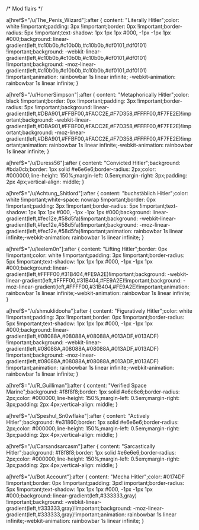 /* Mod flairs */

a[href$="/u/The_Penis_Wizard"]:after { content: "Literally Hitler";color: white !important;padding: 3px !important;border: 0px !important;border-radius: 5px !important;text-shadow: 1px 1px 1px #000, -1px -1px 1px #000;background: linear-gradient(left,#c10b0b,#c10b0b,#c10b0b,#df0101,#df0101) !important;background: -webkit-linear-gradient(left,#c10b0b,#c10b0b,#c10b0b,#df0101,#df0101) !important;background: -moz-linear-gradient(left,#c10b0b,#c10b0b,#c10b0b,#df0101,#df0101) !important;animation: rainbowbar 1s linear infinite;
-webkit-animation: rainbowbar 1s linear infinite; }

a[href$="/u/HomerSimpson"]:after { content: "Metaphorically Hitler";color: black !important;border: 0px !important;padding: 3px !important;border-radius: 5px !important;background: linear-gradient(left,#DBA901,#FFBF00,#FACC2E,#F7D358,#FFFF00,#F7FE2E)!important;background: -webkit-linear-gradient(left,#DBA901,#FFBF00,#FACC2E,#F7D358,#FFFF00,#F7FE2E)!important;background: -moz-linear-gradient(left,#DBA901,#FFBF00,#FACC2E,#F7D358,#FFFF00,#F7FE2E)!important;animation: rainbowbar 1s linear infinite;-webkit-animation: rainbowbar 1s linear infinite; }

a[href$="/u/Duress56"]:after { content: "Convicted Hitler";background: #bda0cb;border: 1px solid #e6e6e6;border-radius: 2px;color: #000000;line-height: 150%;margin-left: 0.5em;margin-right: 3px;padding: 2px 4px;vertical-align: middle; }

a[href$="/u/Achtung_Shitlord"]:after { content: "buchstäblich Hitler";color: white !important;white-space: nowrap !important;border: 0px !important;padding: 3px !important;border-radius: 5px !important;text-shadow: 1px 1px 1px #000, -1px -1px 1px #000;background: linear-gradient(left,#fec12e,#58d5fa)!important;background: -webkit-linear-gradient(left,#fec12e,#58d5fa)!important;background: -moz-linear-gradient(left,#fec12e,#58d5fa)!important;animation: rainbowbar 1s linear infinite;-webkit-animation: rainbowbar 1s linear infinite; }

a[href$="/u/leelem0n"]:after { content: "Lifting Hitler";border: 0px !important;color: white !important;padding: 3px !important;border-radius: 5px !important;text-shadow: 1px 1px 1px #000, -1px -1px 1px #000;background: linear-gradient(left,#FFFF00,#31B404,#FE9A2E)!important;background: -webkit-linear-gradient(left,#FFFF00,#31B404,#FE9A2E)!important;background: -moz-linear-gradient(left,#FFFF00,#31B404,#FE9A2E)!important;animation: rainbowbar 1s linear infinite;-webkit-animation: rainbowbar 1s linear infinite; }

a[href$="/u/shmuklidooha"]:after { content: "Figuratively Hitler";color: white !important;padding: 3px !important;border: 0px !important;border-radius: 5px !important;text-shadow: 1px 1px 1px #000, -1px -1px 1px #000;background: linear-gradient(left,#08088A,#08088A,#08088A,#013ADF,#013ADF) !important;background: -webkit-linear-gradient(left,#08088A,#08088A,#08088A,#013ADF,#013ADF) !important;background: -moz-linear-gradient(left,#08088A,#08088A,#08088A,#013ADF,#013ADF) !important;animation: rainbowbar 1s linear infinite;-webkit-animation: rainbowbar 1s linear infinite; }

a[href$="/u/R_Guilliman"]:after { content: "Verified Space Marine";background: #f8f8f8;border: 1px solid #e6e6e6;border-radius: 2px;color: #000000;line-height: 150%;margin-left: 0.5em;margin-right: 3px;padding: 2px 4px;vertical-align: middle; }

a[href$="/u/Speshul_Sn0wflake"]:after { content: "Actively Hitler";background: #e31860;border: 1px solid #e6e6e6;border-radius: 2px;color: #000000;line-height: 150%;margin-left: 0.5em;margin-right: 3px;padding: 2px 4px;vertical-align: middle; }

a[href$="/u/Carsandsarcasm"]:after { content: "Sarcastically Hitler";background: #f8f8f8;border: 1px solid #e6e6e6;border-radius: 2px;color: #000000;line-height: 150%;margin-left: 0.5em;margin-right: 3px;padding: 2px 4px;vertical-align: middle; }

a[href$="/u/Bot Account"]:after { content: "Mecha Hitler";color: #0174DF !important;border: 0px !important;padding: 3px! important;border-radius: 5px !important;text-shadow: 1px 1px 1px #000, -1px -1px 1px #000;background: linear-gradient(left,#333333,gray) !important;background: -webkit-linear-gradient(left,#333333,gray)!important;background: -moz-linear-gradient(left,#333333,gray)!important;animation: rainbowbar 1s linear infinite;-webkit-animation: rainbowbar 1s linear infinite; }
